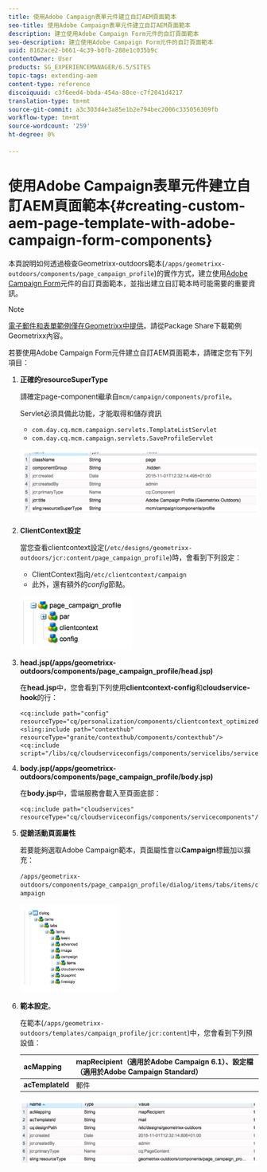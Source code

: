 ```yaml
---
title: 使用Adobe Campaign表單元件建立自訂AEM頁面範本
seo-title: 使用Adobe Campaign表單元件建立自訂AEM頁面範本
description: 建立使用Adobe Campaign Form元件的自訂頁面範本
seo-description: 建立使用Adobe Campaign Form元件的自訂頁面範本
uuid: 8162ace2-b661-4c39-b0fb-288e1c035b9c
contentOwner: User
products: SG_EXPERIENCEMANAGER/6.5/SITES
topic-tags: extending-aem
content-type: reference
discoiquuid: c3f6eed4-bbda-454a-88ce-c7f2041d4217
translation-type: tm+mt
source-git-commit: a3c303d4e3a85e1b2e794bec2006c335056309fb
workflow-type: tm+mt
source-wordcount: '259'
ht-degree: 0%

---
```



# 使用Adobe Campaign表單元件建立自訂AEM頁面範本{#creating-custom-aem-page-template-with-adobe-campaign-form-components}

本頁說明如何透過檢查Geometrixx-outdoors範本(`/apps/geometrixx-outdoors/components/page_campaign_profile`)的實作方式，建立使用[Adobe Campaign Form](/help/sites-authoring/adobe-campaign-components.md)元件的自訂頁面範本，並指出建立自訂範本時可能需要的重要資訊。

>[!NOTE]
>
>[電子郵件和表單範例僅在Geometrixx中提供](/help/sites-developing/we-retail.md)。請從Package Share下載範例Geometrixx內容。

若要使用Adobe Campaign Form元件建立自訂AEM頁面範本，請確定您有下列項目：

1. **正確的resourceSuperType**

   請確定page-component繼承自`mcm/campaign/components/profile`。

   Servlet必須具備此功能，才能取得和儲存資訊

   * `com.day.cq.mcm.campaign.servlets.TemplateListServlet`
   * `com.day.cq.mcm.campaign.servlets.SaveProfileServlet`

   ![chlimage_1-201](assets/chlimage_1-201.png)

1. **ClientContext設定**

   當您查看clientcontext設定(`/etc/designs/geometrixx-outdoors/jcr:content/page_campaign_profile`)時，會看到下列設定：

   * ClientContext指向`/etc/clientcontext/campaign`
   * 此外，還有額外的&#x200B;*config*&#x200B;節點。

   ![chlimage_1-202](assets/chlimage_1-202.png)

1. **head.jsp(/apps/geometrixx-outdoors/components/page_campaign_profile/head.jsp)**

   在&#x200B;**head.jsp**&#x200B;中，您會看到下列使用&#x200B;**clientcontext-config**&#x200B;和&#x200B;**cloudservice-hook**&#x200B;的行：

   ```
   <cq:include path="config" resourceType="cq/personalization/components/clientcontext_optimized/config"/>
   <sling:include path="contexthub" resourceType="granite/contexthub/components/contexthub"/>
   <cq:include script="/libs/cq/cloudserviceconfigs/components/servicelibs/servicelibs.jsp"/>
   ```

1. **body.jsp(/apps/geometrixx-outdoors/components/page_campaign_profile/body.jsp)**

   在&#x200B;**body.jsp**&#x200B;中，雲端服務會載入至頁面底部：

   ```
   <cq:include path="cloudservices" resourceType="cq/cloudserviceconfigs/components/servicecomponents"/>
   ```

1. **促銷活動頁面屬性**

   若要能夠選取Adobe Campaign範本，頁面屬性會以&#x200B;**Campaign**&#x200B;標籤加以擴充：

   `/apps/geometrixx-outdoors/components/page_campaign_profile/dialog/items/tabs/items/campaign`

   ![chlimage_1-203](assets/chlimage_1-203.png)

1. **範本設定**。

   在範本(`/apps/geometrixx-outdoors/templates/campaign_profile/jcr:content`)中，您會看到下列預設值：

   | **acMapping** | mapRecipient（適用於Adobe Campaign 6.1）、設定檔（適用於Adobe Campaign Standard） |
   |---|---|
   | **acTemplateId** | 郵件 |

   ![chlimage_1-204](assets/chlimage_1-204.png)

